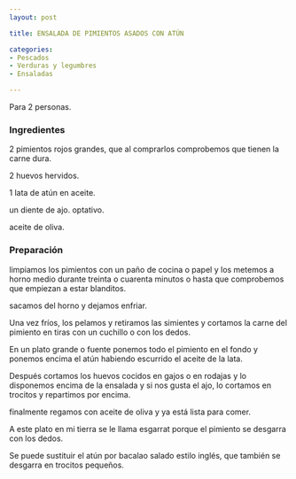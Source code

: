 ```yaml
---
layout: post

title: ENSALADA DE PIMIENTOS ASADOS CON ATÚN

categories:
- Pescados
- Verduras y legumbres
- Ensaladas

---
```

Para 2 personas.

<h3>Ingredientes</h3>

2 pimientos rojos grandes, que al comprarlos comprobemos que tienen la carne dura.

2 huevos hervidos.

1 lata de atún en aceite.

un diente de ajo. optativo.

aceite de oliva.

<h3>Preparación</h3>

limpiamos los pimientos con un paño de cocina o papel y los metemos a horno medio durante treinta o cuarenta minutos o hasta que comprobemos que empiezan a estar blanditos.

sacamos del horno y dejamos enfriar.

Una vez fríos, los pelamos y retiramos las simientes y cortamos la carne del pimiento en tiras con un cuchillo o con los dedos.

En un plato grande o fuente ponemos todo el pimiento en el fondo y ponemos encima el atún habiendo escurrido el aceite de la lata.

Después cortamos los huevos cocidos en gajos o en rodajas y lo disponemos encima de la ensalada y si nos gusta el ajo, lo cortamos en trocitos y repartimos por encima.

finalmente regamos con aceite de oliva y ya está lista para comer.

A este plato en mi tierra se le llama esgarrat porque el pimiento se desgarra con los dedos.

Se puede sustituir el atún por bacalao salado estilo inglés, que también se desgarra en trocitos pequeños.